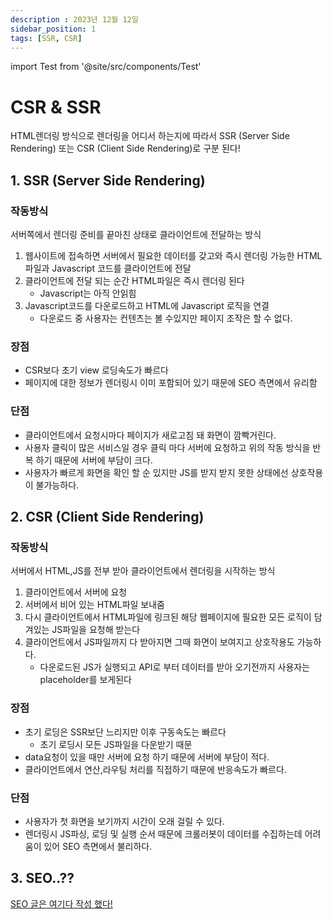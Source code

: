 ```yaml
---
description : 2023년 12월 12일
sidebar_position: 1
tags: [SSR, CSR]
---
```

import Test from '@site/src/components/Test'

# CSR & SSR


HTML렌더링 방식으로 렌더링을 어디서 하는지에 따라서 SSR (Server Side Rendering) 또는 CSR (Client Side Rendering)로 구분 된다!

## 1. SSR (Server Side Rendering)
###  작동방식
서버쪽에서 렌더링 준비를 끝마친 상태로 클라이언트에 전달하는 방식

1. 웹사이트에 접속하면 서버에서 필요한 데이터를 갖고와 즉시 렌더링 가능한 HTML파일과 Javascript 코드를 클라이언트에 전달 
2. 클라이언트에 전달 되는 순간 HTML파일은 즉시 렌더링 된다
   - Javascript는 아직 안읽힘
3. Javascript코드를 다운로드하고 HTML에 Javascript 로직을 연결 
   - 다운로드 중 사용자는 컨텐츠는 볼 수있지만 페이지 조작은 할 수 없다. 

### 장점 
- CSR보다 초기 view 로딩속도가 빠르다
- 페이지에 대한 정보가 렌더링시 이미 포함되어 있기 때문에 SEO 측면에서 유리함


### 단점
- 클라이언트에서 요청시마다 페이지가 새로고침 돼 화면이 깜빡거린다.
- 사용자 클릭이 많은 서비스일 경우 클릭 마다 서버에 요청하고 위의 작동 방식을 반복 하기 때문에 서버에 부담이 크다.
- 사용자가 빠르게 화면을 확인 할 순 있지만 JS를 받지 받지 못한 상태에선 상호작용이 불가능하다.

## 2. CSR (Client Side Rendering)
###  작동방식
서버에서 HTML,JS를 전부 받아 클라이언트에서 렌더링을 시작하는 방식 

1. 클라이언트에서 서버에 요청
2. 서버에서 비어 있는 HTML파일 보내줌 
3. 다시 클라이언트에서 HTML파일에 링크된 해당 웹페이지에 필요한 모든 로직이 담겨있는 JS파일을 요청해 받는다
4. 클라이언트에서 JS파일까지 다 받아지면 그때 화면이 보여지고 상호작용도 가능하다.
   - 다운로드된 JS가 실행되고 API로 부터 데이터를 받아 오기전까지 사용자는 placeholder를 보게된다  

### 장점
- 초기 로딩은 SSR보단 느리지만 이후 구동속도는 빠르다
  * 초기 로딩시 모든 JS파일을 다운받기 때문
- data요청이 있을 때만 서버에 요청 하기 때문에 서버에 부담이 적다.
- 클라이언트에서 연산,라우팅 처리를 직접하기 때문에 반응속도가 빠르다.

### 단점 
- 사용자가 첫 화면을 보기까지 시간이 오래 걸릴 수 있다.
- 렌더링시 JS파싱, 로딩 및 실행 순서 때문에 크롤러봇이 데이터를 수집하는데 어려움이 있어 SEO 측면에서 불리하다.


## 3. SEO..??

[SEO 글은 여기다 작성 했다!](./seo.md)

